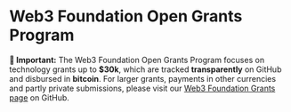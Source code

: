 # Web3 Foundation Open Grants Program

**:loudspeaker: Important:** The Web3 Foundation Open Grants Program focuses on technology grants up to **$30k**, which are tracked **transparently** on GitHub and disbursed in **bitcoin**. For larger grants, payments in other currencies and partly private submissions, please visit our [Web3 Foundation Grants page](https://github.com/w3f/Web3-collaboration/blob/master/grants/grants.md) on GitHub. 


